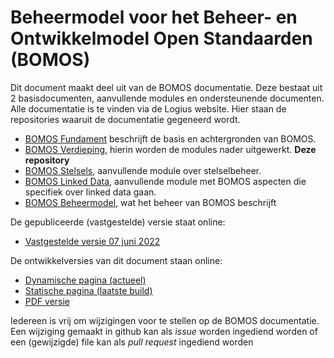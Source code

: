 # Beheermodel voor het Beheer- en Ontwikkelmodel Open Standaarden (BOMOS)

Dit document maakt deel uit van de BOMOS documentatie. Deze bestaat uit
2 basisdocumenten, aanvullende modules en ondersteunende documenten. Alle
documentatie is te vinden via de Logius website. Hier staan de repositories
waaruit de documentatie gegeneerd wordt.
- [BOMOS Fundament](https://www.github.com/Logius-standaarden/BOMOS-Fundament)
  beschrijft de basis en achtergronden van BOMOS.
- [BOMOS Verdieping](https://www.github.com/Logius-standaarden/BOMOS-Verdieping),
  hierin worden de modules nader uitgewerkt. **Deze repository**
- [BOMOS Stelsels](https://www.github.com/Logius-standaarden/BOMOS-Stelsels),
  aanvullende module over stelselbeheer.
- [BOMOS Linked Data](https://www.github.com/Logius-standaarden/BOMOS-LinkedData),
  aanvullende module met BOMOS aspecten die specifiek over linked data gaan.
- [BOMOS Beheermodel](https://www.github.com/Logius-standaarden/BOMOS-Beheermodel),
  wat het beheer van BOMOS beschrijft

De gepubliceerde (vastgestelde) versie staat online:
- [Vastgestelde versie 07 juni 2022](https://gitdocumentatie.logius.nl/publicatie/bomos/verdieping/)

De ontwikkelversies van dit document staan online:
- [Dynamische pagina (actueel)](https://Logius-standaarden.github.io/BOMOS-Verdieping/index.html)
- [Statische pagina (laatste build)](https://Logius-standaarden.github.io/BOMOS-Verdieping/snapshot.html)
- [PDF versie](https://logius-standaarden.github.io/BOMOS-Verdieping/BOMOS-Verdieping.pdf)

Iedereen is vrij om wijzigingen voor te stellen op de BOMOS documentatie.
Een wijziging gemaakt in github kan als _issue_ worden ingediend worden of
een (gewijzigde) file kan als _pull request_ ingediend worden
